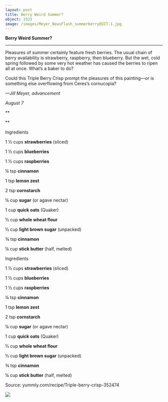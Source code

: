 ```yaml
---
layout: post
title: Berry Weird Summer?
object: 1523
image: /images/Meyer_NewsFlash_summerberryEDIT-1.jpg
---
```

**Berry Weird Summer?**

****

Pleasures of summer certainly feature fresh berries. The usual chain of berry availability is strawberry, raspberry, then blueberry. But the wet, cold spring followed by some very hot weather has caused the berries to ripen all at once. What’s a baker to do?

Could this Triple Berry Crisp prompt the pleasures of this painting—or is something else overflowing from Ceres’s cornucopia?

*—Jill Meyer, advancement*

*August 7*

**

**

Ingredients

1 ½ cups **strawberries** (sliced) 

1 ½ cups **blueberries** 

1 ½ cups **raspberries** 

¼ tsp **cinnamon** 

1 tsp **lemon zest** 

2 tsp **cornstarch** 

¼ cup **sugar** (or agave nectar) 

1 cup **quick oats** (Quaker) 

½ cup **whole wheat flour** 

½ cup **light brown sugar** (unpacked) 

¾ tsp **cinnamon** 

¼ cup **stick butter** (half, melted) 

Ingredients

1 ½ cups **strawberries** (sliced) 

1 ½ cups **blueberries** 

1 ½ cups **raspberries** 

¼ tsp **cinnamon** 

1 tsp **lemon zest** 

2 tsp **cornstarch** 

¼ cup **sugar** (or agave nectar) 

1 cup **quick oats** (Quaker) 

½ cup **whole wheat flour** 

½ cup **light brown sugar** (unpacked) 

¾ tsp **cinnamon** 

¼ cup **stick butter** (half, melted) 

Source: yummly.com/recipe/Triple-berry-crisp-352474

![]({{siteurl.base}}/images/Meyer_NewsFlash_summerberryEDIT-1.jpg)
